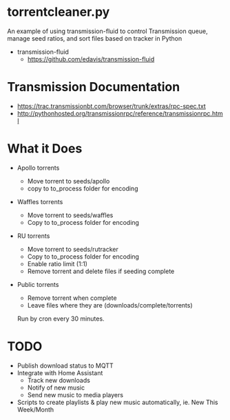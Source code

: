 # torrentcleaner.py
An example of using transmission-fluid to control Transmission queue, manage seed ratios, and sort files based on tracker in Python

* transmission-fluid
  * https://github.com/edavis/transmission-fluid

# Transmission Documentation
* https://trac.transmissionbt.com/browser/trunk/extras/rpc-spec.txt
* http://pythonhosted.org/transmissionrpc/reference/transmissionrpc.html

# What it Does
* Apollo torrents
  * Move torrent to seeds/apollo
  * copy to to_process folder for encoding
* Waffles torrents
  * Move torrent to seeds/waffles
  * Copy to to_process folder for encoding
* RU torrents
  * Move torrent to seeds/rutracker
  * Copy to to_process folder for encoding
  * Enable ratio limit (1:1)
  * Remove torrent and delete files if seeding complete
* Public torrents
  * Remove torrent when complete
  * Leave files where they are (downloads/complete/torrents)
  
  Run by cron every 30 minutes.

# TODO

* Publish download status to MQTT
* Integrate with Home Assistant
  * Track new downloads
  * Notify of new music
  * Send new music to media players
* Scripts to create playlists & play new music automatically, ie. New This Week/Month
